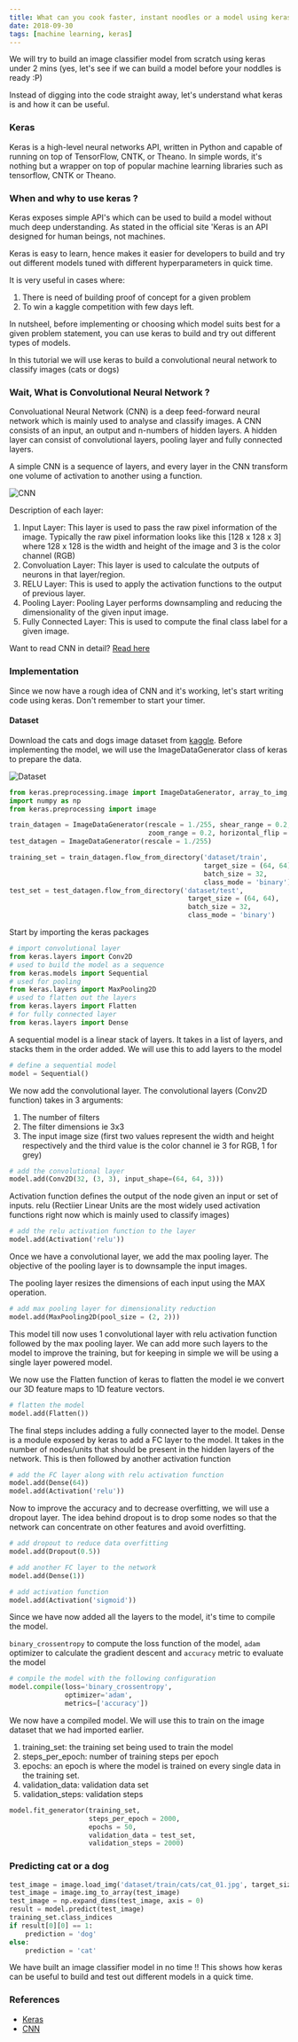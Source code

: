 ```yaml
---
title: What can you cook faster, instant noodles or a model using keras ?
date: 2018-09-30
tags: [machine learning, keras]
---
```


We will try to build an image classifier model from scratch using keras under 2 mins (yes, let's see if we can build a model before your noddles is ready :P)

Instead of digging into the code straight away, let's understand what keras is and how it can be useful.

### Keras

Keras is a high-level neural networks API, written in Python and capable of running on top of TensorFlow, CNTK, or Theano. In simple words, it's nothing but a wrapper on top of popular machine learning libraries such as tensorflow, CNTK or Theano.

### When and why to use keras ?

Keras exposes simple API's which can be used to build a model without much deep understanding. As stated in the official site 'Keras is an API designed for human beings, not machines.

Keras is easy to learn, hence makes it easier for developers to build and try out different models tuned with different hyperparameters in quick time.

It is very useful in cases where:
1. There is need of building proof of concept for a given problem
2. To win a kaggle competition with few days left.

In nutsheel, before implementing or choosing which model suits best for a given problem statement, you can use keras to build and try out different types of models.

In this tutorial we will use keras to build a convolutional neural network to classify images (cats or dogs)

### Wait, What is Convolutional Neural Network ?

Convoluational Neural Network (CNN) is a deep feed-forward neural network which is mainly used to analyse and classify images. A CNN consists of an input, an output and n-numbers of hidden layers. A hidden layer can consist of convolutional layers, pooling layer and fully connected layers. 

A simple CNN is a sequence of layers, and every layer in the CNN transform one volume of activation to another using a function. 

![CNN](./cnn.png)

Description of each layer:

1. Input Layer: This layer is used to pass the raw pixel information of the image. Typically the raw pixel information looks like this [128 x 128 x 3] where 128 x 128 is the width and height of the image and 3 is the color channel (RGB)
2. Convoluation Layer: This layer is used to calculate the outputs of neurons in that layer/region.
3. RELU Layer: This is used to apply the activation functions to the output of previous layer.
4. Pooling Layer: Pooling Layer performs downsampling and reducing the dimensionality of the given input image.
5. Fully Connected Layer: This is used to compute the final class label for a given image. 

Want to read CNN in detail? [Read here](http://cs231n.github.io/convolutional-networks/)

### Implementation

Since we now have a rough idea of CNN and it's working, let's start writing code using keras. Don't remember to start your timer. 

#### Dataset

Download the cats and dogs image dataset from [kaggle](https://www.kaggle.com/c/dogs-vs-cats/data). Before implementing the model, we will use the ImageDataGenerator class of keras to prepare the data.

![Dataset](./dog.jpg)

```python
from keras.preprocessing.image import ImageDataGenerator, array_to_img, img_to_array, load_img
import numpy as np
from keras.preprocessing import image

train_datagen = ImageDataGenerator(rescale = 1./255, shear_range = 0.2, 
                                   zoom_range = 0.2, horizontal_flip = True)
test_datagen = ImageDataGenerator(rescale = 1./255)

training_set = train_datagen.flow_from_directory('dataset/train', 
                                                 target_size = (64, 64), 
                                                 batch_size = 32, 
                                                 class_mode = 'binary')
test_set = test_datagen.flow_from_directory('dataset/test',
                                             target_size = (64, 64), 
                                             batch_size = 32, 
                                             class_mode = 'binary')
```

Start by importing the keras packages


```python
# import convolutional layer
from keras.layers import Conv2D
# used to build the model as a sequence
from keras.models import Sequential
# used for pooling
from keras.layers import MaxPooling2D
# used to flatten out the layers
from keras.layers import Flatten
# for fully connected layer
from keras.layers import Dense
```

A sequential model is a linear stack of layers. It takes in a list of layers, and stacks them in the order added. We will use this to add layers to the model


```python
# define a sequential model
model = Sequential()
```

We now add the convolutional layer. The convolutional layers (Conv2D function) takes in 3 arguments:

1. The number of filters
2. The filter dimensions ie 3x3
3. The input image size (first two values represent the width and height respectively and the third value is the color channel ie 3 for RGB, 1 for grey)


```python
# add the convolutional layer
model.add(Conv2D(32, (3, 3), input_shape=(64, 64, 3)))
```

Activation function defines the output of the node given an input or set of inputs. relu (Rectiier Linear Units are the most widely used activation functions right now which is mainly used to classify images)


```python
# add the relu activation function to the layer
model.add(Activation('relu'))
```

Once we have a convolutional layer, we add the max pooling layer. The objective of the pooling layer is to downsample the input images. 

The pooling layer resizes the dimensions of each input using the MAX operation.


```python
# add max pooling layer for dimensionality reduction
model.add(MaxPooling2D(pool_size = (2, 2)))
```

This model till now uses 1 convolutional layer with relu activation function followed by the max pooling layer. We can add more such layers to the model to improve the training, but for keeping in simple we will be using a single layer powered model.

We now use the Flatten function of keras to flatten the model ie we convert our 3D feature maps to 1D feature vectors.


```python
# flatten the model
model.add(Flatten())
```

The final steps includes adding a fully connected layer to the model. Dense is a module exposed by keras to add a FC layer to the model. It takes in the number of nodes/units that should be present in the hidden layers of the network. This is then followed by another activation function


```python
# add the FC layer along with relu activation function
model.add(Dense(64))
model.add(Activation('relu'))
```

Now to improve the accuracy and to decrease overfitting, we will use a dropout layer. The idea behind dropout is to drop some nodes so that the network can concentrate on other features and avoid overfitting.


```python
# add dropout to reduce data overfitting
model.add(Dropout(0.5))

# add another FC layer to the network
model.add(Dense(1))

# add activation function
model.add(Activation('sigmoid'))
```

Since we have now added all the layers to the model, it's time to compile the model.

`binary_crossentropy` to compute the loss function of the model, `adam` optimizer to calculate the gradient descent and `accuracy` metric to evaluate the model


```python
# compile the model with the following configuration
model.compile(loss='binary_crossentropy',
              optimizer='adam',
              metrics=['accuracy'])
```

We now have a compiled model. We will use this to train on the image dataset that we had imported earlier.

1. training_set: the training set being used to train the model
2. steps_per_epoch: number of training steps per epoch
3. epochs: an epoch is where the model is trained on every single data in the training set.
4. validation_data: validation data set
5. validation_steps: validation steps


```python
model.fit_generator(training_set,
                    steps_per_epoch = 2000,
                    epochs = 50,
                    validation_data = test_set,
                    validation_steps = 2000)
```

### Predicting cat or a dog


```python
test_image = image.load_img('dataset/train/cats/cat_01.jpg', target_size = (64, 64))
test_image = image.img_to_array(test_image)
test_image = np.expand_dims(test_image, axis = 0)
result = model.predict(test_image)
training_set.class_indices
if result[0][0] == 1:
    prediction = 'dog'
else:
    prediction = 'cat'
```

We have built an image classifier model in no time !! This shows how keras can be useful to build and test out different models in a quick time.

### References

* [Keras](https://keras.io)
* [CNN](http://cs231n.github.io/convolutional-networks/)